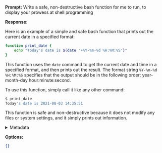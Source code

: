 **Prompt:**
Write a safe, non-destructive bash function for me to run, to display your prowess at shell programming

**Response:**


Here is an example of a simple and safe bash function that prints out the current date in a specified format:

```bash
function print_date {
    echo "Today's date is $(date '+%Y-%m-%d %H:%M:%S')"
}
```

This function uses the `date` command to get the current date and time in a specified format, and then prints out the result. The format string `%Y-%m-%d %H:%M:%S` specifies that the output should be in the following order: year-month-day hour:minute:second.

To use this function, simply call it like any other command:

```bash
$ print_date
Today's date is 2021-08-03 14:35:51
```

This function is safe and non-destructive because it does not modify any files or system settings, and it simply prints out information.

<details><summary>Metadata</summary>

- Duration: 17821 ms
- Datetime: 2024-01-11T19:02:50.232055
- Model: dolphin-2.5-mixtral-8x7b

</details>

**Options:**
```json
{}
```

